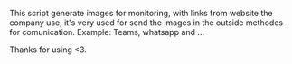 This script generate images for monitoring, with links from website the company use, it's very used for send the images in the outside methodes for comunication. Example: Teams, whatsapp and ...

Thanks for using <3.
